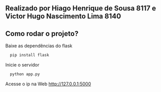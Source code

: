 ## Realizado por Hiago Henrique de Sousa 8117 e Victor Hugo Nascimento Lima 8140

## Como rodar o projeto?

Baixe as dependências do flask

```bash
  pip install flask
```

Inicie o servidor

```bash
  python app.py
```

Acesse o ip na Web http://127.0.0.1:5000

